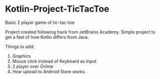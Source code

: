 # Kotlin-Project-TicTacToe
Basic 2 player game of tic-tac-toe

Project created following track from JetBrains Academy. Simple project to get a feel of how Kotlin differs from Java.

Things to add:
1. Graphics
2. Mouse click instead of Keyboard as Input
3. 2 player over Online
4. How upload to Android Store works

